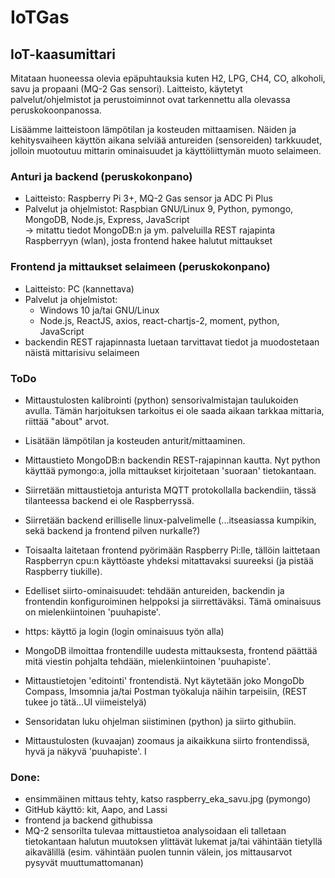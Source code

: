 # IoTGas
## IoT-kaasumittari 
Mitataan huoneessa olevia epäpuhtauksia kuten H2, LPG, CH4, CO, alkoholi, savu ja propaani (MQ-2 Gas sensori). Laitteisto,  käytetyt palvelut/ohjelmistot ja perustoiminnot ovat tarkennettu alla olevassa peruskokoonpanossa.

Lisäämme laitteistoon lämpötilan ja kosteuden mittaamisen. Näiden ja kehitysvaiheen käyttön aikana selviää antureiden (sensoreiden) tarkkuudet, jolloin muotoutuu mittarin ominaisuudet ja käyttöliittymän muoto selaimeen.    

### Anturi ja backend (peruskokonpano)
- Laitteisto: Raspberry Pi 3+, MQ-2 Gas sensor ja ADC Pi Plus
- Palvelut ja ohjelmistot: Raspbian GNU/Linux 9, Python, pymongo, MongoDB, Node.js, Express, JavaScript  
-> mitattu tiedot MongoDB:n ja ym. palveluilla REST rajapinta Raspberryyn (wlan), josta frontend hakee halutut mittaukset  

### Frontend ja mittaukset selaimeen (peruskokonpano)
- Laitteisto: PC (kannettava)
- Palvelut ja ohjelmistot: 
  - Windows 10 ja/tai GNU/Linux
  - Node.js, ReactJS, axios, react-chartjs-2, moment, python, JavaScript 
- backendin REST rajapinnasta luetaan tarvittavat tiedot ja muodostetaan näistä mittarisivu selaimeen
 
### ToDo
- Mittaustulosten kalibrointi (python) sensorivalmistajan taulukoiden avulla. Tämän harjoituksen tarkoitus ei ole saada aikaan tarkkaa mittaria, riittää "about" arvot.  
- Lisätään lämpötilan ja kosteuden anturit/mittaaminen.  
- Mittaustieto MongoDB:n backendin REST-rajapinnan kautta. Nyt python käyttää pymongo:a, jolla mittaukset kirjoitetaan 'suoraan' tietokantaan. 
- Siirretään mittaustietoja anturista MQTT protokollalla backendiin, tässä tilanteessa backend ei ole Raspberryssä. 
- Siirretään backend erilliselle linux-palvelimelle (...itseasiassa kumpikin, sekä backend ja frontend pilven nurkalle?)
- Toisaalta laitetaan frontend pyörimään Raspberry Pi:lle, tällöin laittetaan Raspberryn cpu:n käyttöaste yhdeksi mitattavaksi suureeksi (ja pistää Raspberry tiukille).
- Edelliset siirto-ominaisuudet: tehdään antureiden, backendin ja frontendin konfiguroiminen helppoksi ja siirrettäväksi. Tämä ominaisuus on mielenkiintoinen 'puuhapiste'.  

- https: käyttö ja login (login ominaisuus työn alla)
- MongoDB ilmoittaa frontendille uudesta mittauksesta, frontend päättää mitä viestin pohjalta tehdään, mielenkiintoinen 'puuhapiste'. 
- Mittaustietojen 'editointi' frontendistä.  Nyt käytetään joko MongoDb Compass, Imsomnia ja/tai Postman työkaluja näihin tarpeisiin, (REST tukee jo tätä...UI viimeistelyä) 
- Sensoridatan luku ohjelman siistiminen (python) ja siirto githubiin.  
- Mittaustulosten (kuvaajan) zoomaus ja aikaikkuna siirto frontendissä, hyvä ja näkyvä 'puuhapiste'.   I


### Done: 
- ensimmäinen mittaus tehty, katso raspberry_eka_savu.jpg (pymongo)
- GitHub käyttö: kit, Aapo, and Lassi  
- frontend ja backend githubissa
- MQ-2 sensorilta tulevaa mittaustietoa analysoidaan eli talletaan tietokantaan halutun muutoksen ylittävät lukemat ja/tai vähintään tietyllä aikavälillä (esim. vähintään puolen tunnin välein, jos mittausarvot pysyvät muuttumattomanan)
